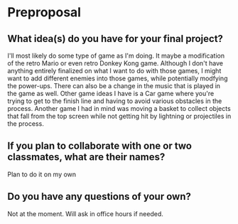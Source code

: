 # Preproposal

## What idea(s) do you have for your final project?

I'll most likely do some type of game as I'm doing. It maybe a modification of the retro Mario or even retro Donkey Kong game.  Although I don't have anything entirely finalized on what I want to do with those games, I might want to add different enemies into those games, while potentially modfying the power-ups. There can also be a change in the music that is played in the game as well. Other game ideas I have is a Car game where you're trying to get to the finish line and having to avoid various obstacles in the process. Another game I had in mind was moving a basket to collect objects that fall from the top screen while not getting hit by lightning or projectiles in the process. 

## If you plan to collaborate with one or two classmates, what are their names?

Plan to do it on my own

## Do you have any questions of your own?

Not at the moment. Will ask in office hours if needed.
